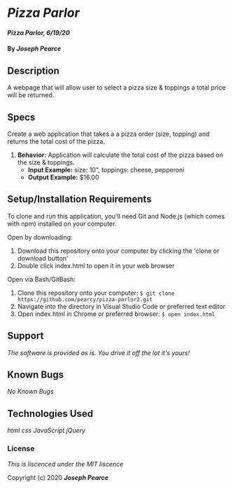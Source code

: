 # _Pizza Parlor_

#### _Pizza Parlor, 6/19/20_

#### By _**Joseph Pearce**_

## Description

A webpage that will allow user to select a pizza size & toppings a total price will be returned. 


## Specs

Create a web application that takes a a pizza order (size, topping) and returns the total cost of the pizza. 

1. **Behavior:** Application will calculate the total cost of the pizza based on the size & toppings. 
    * **Input Example:** size: 10", toppings: cheese, pepperoni
    * **Output Example:** $16.00


## Setup/Installation Requirements

To clone and run this application, you'll need Git and Node.js (which comes with npm) installed on your computer.

Open by downloading:
1. Download this repository onto your computer by clicking the 'clone or download button'
2. Double click index.html to open it in your web browser

Open via Bash/GitBash:
1. Clone this repository onto your computer:
`$ git clone https://github.com/pearcy/pizza-parlor2.git`
2. Navigate into the directory in Visual Studio Code or preferred text editor
3. Open index.html in Chrome or preferred browser:
`$ open index.html`


## Support

_The software is provided as is. You drive it off the lot it's yours!_


## Known Bugs

_No Known Bugs_


## Technologies Used

_html_
_css_
_JavaScript_
_jQuery_


### License

*This is liscenced under the MIT liscence*

Copyright (c) 2020 **_Joseph Pearce_**
